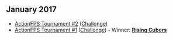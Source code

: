 ## January 2017

* <a href="https://actionfps.blogspot.sg/2017/01/january-2017-tournament-2.html">ActionFPS Tournament #2</a> (<a href="http://challonge.com/actionfps_january_2017_2">Challonge</a>)
* <a href="https://actionfps.blogspot.sg/2017/01/january-2017-tournament.html">ActionFPS Tournament #1</a> (<a href="http://challonge.com/actionfps_january_2017">Challonge</a>) - Winner: **<a href="https://actionfps.com/clan/?id=rc">Rising Cubers</a>**